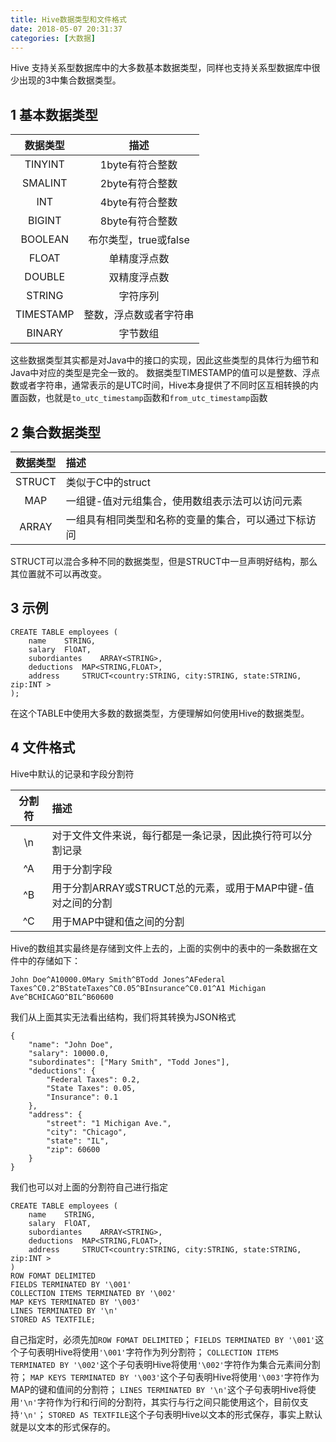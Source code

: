 ```yaml
---
title: Hive数据类型和文件格式
date: 2018-05-07 20:31:37
categories: [大数据]
---
```


Hive 支持关系型数据库中的大多数基本数据类型，同样也支持关系型数据库中很少出现的3中集合数据类型。

## 1 基本数据类型

| 数据类型 | 描述 |  
|:-------------:| :-----:| 
| TINYINT | 1byte有符合整数 |
| SMALINT | 2byte有符合整数 |
| INT | 4byte有符合整数 |
| BIGINT | 8byte有符合整数 |
| BOOLEAN | 布尔类型，true或false |
| FLOAT | 单精度浮点数 |
| DOUBLE | 双精度浮点数 |
| STRING | 字符序列 |
| TIMESTAMP | 整数，浮点数或者字符串 |
| BINARY | 字节数组 |

这些数据类型其实都是对Java中的接口的实现，因此这些类型的具体行为细节和Java中对应的类型是完全一致的。
数据类型TIMESTAMP的值可以是整数、浮点数或者字符串，通常表示的是UTC时间，Hive本身提供了不同时区互相转换的内置函数，也就是`to_utc_timestamp`函数和`from_utc_timestamp`函数

## 2 集合数据类型

| 数据类型 | 描述 |  
|:-------------:| :-----| 
| STRUCT | 类似于C中的struct |
| MAP | 一组键-值对元组集合，使用数组表示法可以访问元素 |
| ARRAY | 一组具有相同类型和名称的变量的集合，可以通过下标访问 |

STRUCT可以混合多种不同的数据类型，但是STRUCT中一旦声明好结构，那么其位置就不可以再改变。

## 3 示例

```
CREATE TABLE employees (
	name	STRING,
	salary	FlOAT,
	subordiantes	ARRAY<STRING>,
	deductions	MAP<STRING,FLOAT>,
	address 	STRUCT<country:STRING, city:STRING, state:STRING, zip:INT >
);
```
在这个TABLE中使用大多数的数据类型，方便理解如何使用Hive的数据类型。

## 4 文件格式

Hive中默认的记录和字段分割符

| 分割符 | 描述 |  
|:-------------:| :-----| 
| \n | 对于文件文件来说，每行都是一条记录，因此换行符可以分割记录 |
| ^A | 用于分割字段 |
| ^B | 用于分割ARRAY或STRUCT总的元素，或用于MAP中键-值对之间的分割 |
| ^C | 用于MAP中键和值之间的分割 |

Hive的数组其实最终是存储到文件上去的，上面的实例中的表中的一条数据在文件中的存储如下：
```
John Doe^A10000.0Mary Smith^BTodd Jones^AFederal Taxes^C0.2^BStateTaxes^C0.05^BInsurance^C0.01^A1 Michigan Ave^BCHICAGO^BIL^B60600
```
我们从上面其实无法看出结构，我们将其转换为JSON格式
```
{
	"name": "John Doe",
	"salary": 10000.0,
	"subordinates": ["Mary Smith", "Todd Jones"],
	"deductions": {
		"Federal Taxes": 0.2,
		"State Taxes": 0.05,
		"Insurance": 0.1
	},
	"address": {
		"street": "1 Michigan Ave.",
		"city": "Chicago",
		"state": "IL",
		"zip": 60600
	}
}
```
我们也可以对上面的分割符自己进行指定
```
CREATE TABLE employees (
	name	STRING,
	salary	FlOAT,
	subordiantes	ARRAY<STRING>,
	deductions	MAP<STRING,FLOAT>,
	address 	STRUCT<country:STRING, city:STRING, state:STRING, zip:INT >
)
ROW FOMAT DELIMITED
FIELDS TERMINATED BY '\001'
COLLECTION ITEMS TERMINATED BY '\002'
MAP KEYS TERMINATED BY '\003'
LINES TERMINATED BY '\n'
STORED AS TEXTFILE;
```
自己指定时，必须先加`ROW FOMAT DELIMITED`；
`FIELDS TERMINATED BY '\001'`这个子句表明Hive将使用`'\001'`字符作为列分割符；
`COLLECTION ITEMS TERMINATED BY '\002'`这个子句表明Hive将使用`'\002'`字符作为集合元素间分割符；
`MAP KEYS TERMINATED BY '\003'`这个子句表明Hive将使用`'\003'`字符作为MAP的键和值间的分割符；
`LINES TERMINATED BY '\n'`这个子句表明Hive将使用`'\n'`字符作为行和行间的分割符，其实行与行之间只能使用这个，目前仅支持`'\n'`；
`STORED AS TEXTFILE`这个子句表明Hive以文本的形式保存，事实上默认就是以文本的形式保存的。